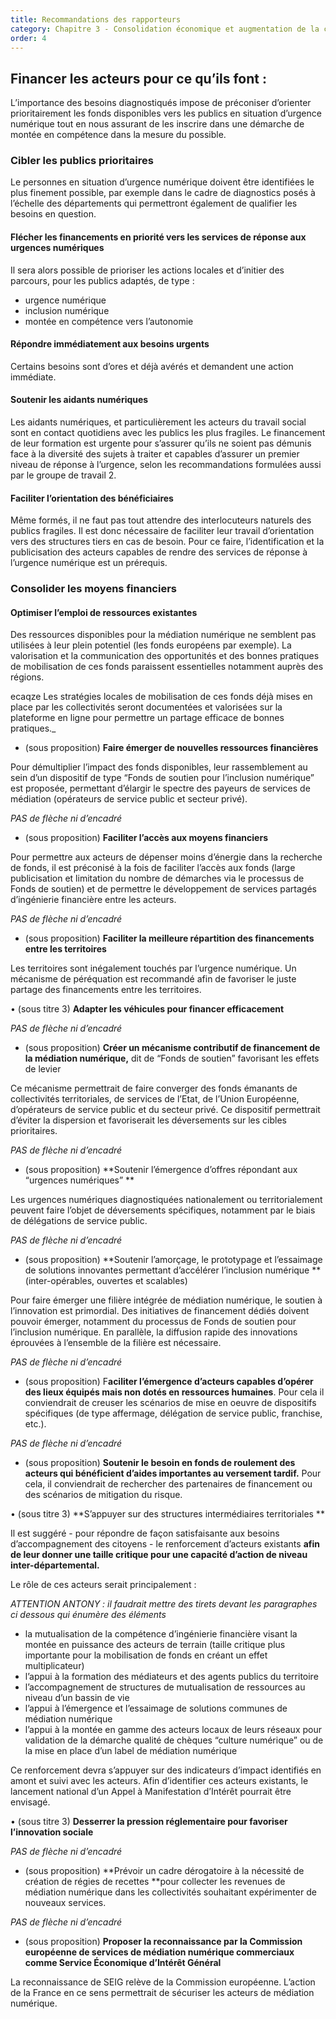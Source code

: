 ```yaml
---
title: Recommandations des rapporteurs
category: Chapitre 3 - Consolidation économique et augmentation de la capacité d’action des acteurs
order: 4
---
```


## **Financer les acteurs pour ce qu’ils font :**

L’importance des besoins diagnostiqu&eacute;s impose de pr&eacute;coniser d’orienter prioritairement les fonds disponibles vers les publics en situation d’urgence num&eacute;rique tout en nous assurant de les inscrire dans une d&eacute;marche de mont&eacute;e en comp&eacute;tence dans la mesure du possible.

### **Cibler les publics prioritaires**

Le personnes en situation d’urgence num&eacute;rique doivent &ecirc;tre identifi&eacute;es le plus finement possible, par exemple dans le cadre de diagnostics pos&eacute;s &agrave; l’&eacute;chelle des d&eacute;partements qui permettront &eacute;galement de qualifier les besoins en question.

#### **Fl&eacute;cher les financements en priorit&eacute; vers les services de r&eacute;ponse aux urgences num&eacute;riques**

Il sera alors possible de prioriser les actions locales et d’initier des parcours, pour les publics adapt&eacute;s, de type :

* urgence num&eacute;rique
* inclusion num&eacute;rique
* mont&eacute;e en comp&eacute;tence vers l’autonomie

#### **R&eacute;pondre imm&eacute;diatement aux besoins urgents**

Certains besoins sont d’ores et d&eacute;j&agrave; av&eacute;r&eacute;s et demandent une action imm&eacute;diate.

#### **Soutenir les aidants num&eacute;riques**

Les aidants num&eacute;riques, et particuli&egrave;rement les acteurs du travail social sont en contact quotidiens avec les publics les plus fragiles. Le financement de leur formation est urgente pour s’assurer qu’ils ne soient pas d&eacute;munis face &agrave; la diversit&eacute; des sujets &agrave; traiter et capables d’assurer un premier niveau de r&eacute;ponse &agrave; l’urgence, selon les recommandations formul&eacute;es aussi par le groupe de travail 2.

#### **Faciliter l’orientation des b&eacute;n&eacute;ficiaires**

M&ecirc;me form&eacute;s, il ne faut pas tout attendre des interlocuteurs naturels des publics fragiles. Il est donc n&eacute;cessaire de faciliter leur travail d’orientation vers des structures tiers en cas de besoin. Pour ce faire, l’identification et la publicisation des acteurs capables de rendre des services de r&eacute;ponse &agrave; l’urgence num&eacute;rique est un pr&eacute;requis.

### **Consolider les moyens financiers**

#### **Optimiser l’emploi de ressources existantes**

Des ressources disponibles pour la m&eacute;diation num&eacute;rique ne semblent pas utilis&eacute;es &agrave; leur plein potentiel (les fonds europ&eacute;ens par exemple). La valorisation et la communication des opportunit&eacute;s et des bonnes pratiques de mobilisation de ces fonds paraissent essentielles notamment aupr&egrave;s des r&eacute;gions.

ecaqze  Les strat&eacute;gies locales de mobilisation de ces fonds d&eacute;j&agrave; mises en place par les collectivit&eacute;s seront document&eacute;es et valoris&eacute;es sur la plateforme en ligne pour permettre un partage efficace de bonnes pratiques._

* (sous proposition) **Faire &eacute;merger de nouvelles ressources financi&egrave;res**

Pour d&eacute;multiplier l’impact des fonds disponibles, leur rassemblement au sein d’un dispositif de type “Fonds de soutien pour l’inclusion num&eacute;rique” est propos&eacute;e, permettant d’&eacute;largir le spectre des payeurs de services de m&eacute;diation (op&eacute;rateurs de service public et secteur priv&eacute;).

*PAS de fl&egrave;che ni d’encadr&eacute;*

* (sous proposition) **Faciliter l’acc&egrave;s aux moyens financiers**

Pour permettre aux acteurs de d&eacute;penser moins d’&eacute;nergie dans la recherche de fonds, il est pr&eacute;conis&eacute; &agrave; la fois de faciliter l’acc&egrave;s aux fonds (large publicisation et limitation du nombre de d&eacute;marches via le processus de Fonds de soutien) et de permettre le d&eacute;veloppement de services partag&eacute;s d’ing&eacute;nierie financi&egrave;re entre les acteurs.

*PAS de fl&egrave;che ni d’encadr&eacute;*

* (sous proposition) **Faciliter la meilleure r&eacute;partition des financements entre les territoires**

Les territoires sont in&eacute;galement touch&eacute;s par l’urgence num&eacute;rique. Un m&eacute;canisme de p&eacute;r&eacute;quation est recommand&eacute; afin de favoriser le juste partage des financements entre les territoires.

• (sous titre 3) **Adapter les v&eacute;hicules pour financer efficacement**

*PAS de fl&egrave;che ni d’encadr&eacute;*

* (sous proposition) **Cr&eacute;er un m&eacute;canisme contributif de financement de la m&eacute;diation num&eacute;rique,** dit de “Fonds de soutien” favorisant les effets de levier

Ce m&eacute;canisme permettrait de faire converger des fonds &eacute;manants de collectivit&eacute;s territoriales, de services de l’Etat, de l’Union Europ&eacute;enne, d’op&eacute;rateurs de service public et du secteur priv&eacute;. Ce dispositif permettrait d’&eacute;viter la dispersion et favoriserait les d&eacute;versements sur les cibles prioritaires.

*PAS de fl&egrave;che ni d’encadr&eacute;*

* (sous proposition) \*\*Soutenir l’&eacute;mergence d’offres r&eacute;pondant aux “urgences num&eacute;riques” \*\*

Les urgences num&eacute;riques diagnostiqu&eacute;es nationalement ou territorialement peuvent faire l’objet de d&eacute;versements sp&eacute;cifiques, notamment par le biais de d&eacute;l&eacute;gations de service public.

*PAS de fl&egrave;che ni d’encadr&eacute;*

* (sous proposition) \*\*Soutenir l’amor&ccedil;age, le prototypage et l’essaimage de solutions innovantes permettant d’acc&eacute;l&eacute;rer l’inclusion num&eacute;rique \*\*(inter-op&eacute;rables, ouvertes et scalables)

Pour faire &eacute;merger une fili&egrave;re int&eacute;gr&eacute;e de m&eacute;diation num&eacute;rique, le soutien &agrave; l’innovation est primordial. Des initiatives de financement d&eacute;di&eacute;s doivent pouvoir &eacute;merger, notamment du processus de Fonds de soutien pour l’inclusion num&eacute;rique. En parall&egrave;le, la diffusion rapide des innovations &eacute;prouv&eacute;es &agrave; l’ensemble de la fili&egrave;re est n&eacute;cessaire.

*PAS de fl&egrave;che ni d’encadr&eacute;*

* (sous proposition) F**aciliter l’&eacute;mergence d’acteurs capables d’op&eacute;rer des lieux &eacute;quip&eacute;s mais non dot&eacute;s en ressources humaines**. Pour cela il conviendrait de creuser les sc&eacute;narios de mise en oeuvre de dispositifs sp&eacute;cifiques (de type affermage, d&eacute;l&eacute;gation de service public, franchise, etc.).

*PAS de fl&egrave;che ni d’encadr&eacute;*

* (sous proposition) **Soutenir le besoin en fonds de roulement des acteurs qui b&eacute;n&eacute;ficient d’aides importantes au versement tardif.** Pour cela, il conviendrait de rechercher des partenaires de financement ou des sc&eacute;narios de mitigation du risque.

• (sous titre 3) \*\*S’appuyer sur des structures interm&eacute;diaires territoriales \*\*

Il est sugg&eacute;r&eacute; - pour r&eacute;pondre de fa&ccedil;on satisfaisante aux besoins d’accompagnement des citoyens - le renforcement d’acteurs existants **afin de leur donner une taille critique pour une capacit&eacute; d’action de niveau inter-d&eacute;partemental.**

Le r&ocirc;le de ces acteurs serait principalement :

*ATTENTION ANTONY : il faudrait mettre des tirets devant les paragraphes ci dessous qui &eacute;num&egrave;re des &eacute;l&eacute;ments*

* la mutualisation de la comp&eacute;tence d’ing&eacute;nierie financi&egrave;re visant la mont&eacute;e en puissance des acteurs de terrain (taille critique plus importante pour la mobilisation de fonds en cr&eacute;ant un effet multiplicateur)
* l’appui &agrave; la formation des m&eacute;diateurs et des agents publics du territoire
* l’accompagnement de structures de mutualisation de ressources au niveau d’un bassin de vie
* l’appui &agrave; l’&eacute;mergence et l’essaimage de solutions communes de m&eacute;diation num&eacute;rique
* l’appui &agrave; la mont&eacute;e en gamme des acteurs locaux de leurs r&eacute;seaux pour validation de la d&eacute;marche qualit&eacute; de ch&egrave;ques “culture num&eacute;rique” ou de la mise en place d’un label de m&eacute;diation num&eacute;rique

Ce renforcement devra s’appuyer sur des indicateurs d’impact identifi&eacute;s en amont et suivi avec les acteurs. Afin d’identifier ces acteurs existants, le lancement national d’un Appel &agrave; Manifestation d’Int&eacute;r&ecirc;t pourrait &ecirc;tre envisag&eacute;.

• (sous titre 3) **Desserrer la pression r&eacute;glementaire pour favoriser l’innovation sociale**

*PAS de fl&egrave;che ni d’encadr&eacute;*

* (sous proposition) \*\*Pr&eacute;voir un cadre d&eacute;rogatoire &agrave; la n&eacute;cessit&eacute; de cr&eacute;ation de r&eacute;gies de recettes \*\*pour collecter les revenues de m&eacute;diation num&eacute;rique dans les collectivit&eacute;s souhaitant exp&eacute;rimenter de nouveaux services.

*PAS de fl&egrave;che ni d’encadr&eacute;*

* (sous proposition) **Proposer la reconnaissance par la Commission europ&eacute;enne de services de m&eacute;diation num&eacute;rique commerciaux comme Service &Eacute;conomique d’Int&eacute;r&ecirc;t G&eacute;n&eacute;ral**

La reconnaissance de SEIG rel&egrave;ve de la Commission europ&eacute;enne. L’action de la France en ce sens permettrait de s&eacute;curiser les acteurs de m&eacute;diation num&eacute;rique.